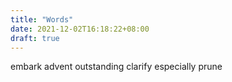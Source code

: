 ```yaml
---
title: "Words"
date: 2021-12-02T16:18:22+08:00
draft: true
---
```


embark
advent
outstanding 
clarify
especially 
prune